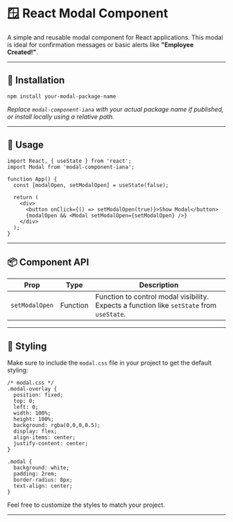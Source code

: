 <h1>🪟 React Modal Component</h1>

<p>A simple and reusable modal component for React applications. This modal is ideal for confirmation messages or basic alerts like <strong>"Employee Created!"</strong>.</p>

<hr>

<h2>🚀 Installation</h2>

<pre><code>npm install your-modal-package-name
</code></pre>
<p><em>Replace <code>modal-component-iana</code> with your actual package name if published, or install locally using a relative path.</em></p>

<hr>

<h2>🧩 Usage</h2>

<pre><code>import React, { useState } from 'react';
import Modal from 'modal-component-iana'; 

function App() {
  const [modalOpen, setModalOpen] = useState(false);

  return (
    &lt;div&gt;
      &lt;button onClick={() =&gt; setModalOpen(true)}&gt;Show Modal&lt;/button&gt;
      {modalOpen && &lt;Modal setModalOpen={setModalOpen} /&gt;}
    &lt;/div&gt;
  );
}
</code></pre>

<hr>

<h2>📦 Component API</h2>

<table>
  <thead>
    <tr>
      <th>Prop</th>
      <th>Type</th>
      <th>Description</th>
    </tr>
  </thead>
  <tbody>
    <tr>
      <td><code>setModalOpen</code></td>
      <td>Function</td>
      <td>Function to control modal visibility. Expects a function like <code>setState</code> from <code>useState</code>.</td>
    </tr>
  </tbody>
</table>

<hr>

<h2>🎨 Styling</h2>

<p>Make sure to include the <code>modal.css</code> file in your project to get the default styling:</p>

<pre><code>/* modal.css */
.modal-overlay {
  position: fixed;
  top: 0;
  left: 0;
  width: 100%;
  height: 100%;
  background: rgba(0,0,0,0.5);
  display: flex;
  align-items: center;
  justify-content: center;
}

.modal {
  background: white;
  padding: 2rem;
  border-radius: 8px;
  text-align: center;
}
</code></pre>

<p>Feel free to customize the styles to match your project.</p>

<hr>
